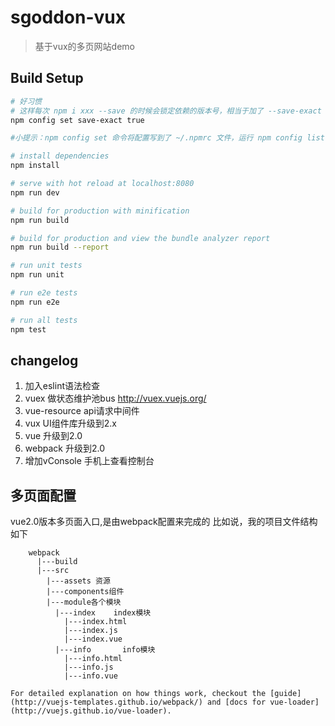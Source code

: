 # sgoddon-vux

> 基于vux的多页网站demo

## Build Setup

``` bash
# 好习惯
# 这样每次 npm i xxx --save 的时候会锁定依赖的版本号，相当于加了 --save-exact 参数。
npm config set save-exact true

#小提示：npm config set 命令将配置写到了 ~/.npmrc 文件，运行 npm config list 查看。

# install dependencies
npm install

# serve with hot reload at localhost:8080
npm run dev

# build for production with minification
npm run build

# build for production and view the bundle analyzer report
npm run build --report

# run unit tests
npm run unit

# run e2e tests
npm run e2e

# run all tests
npm test
```

## changelog
1. 加入eslint语法检查
2. vuex 做状态维护池bus http://vuex.vuejs.org/
3. vue-resource api请求中间件
4. vux UI组件库升级到2.x
5. vue 升级到2.0
6. webpack 升级到2.0
7. 增加vConsole 手机上查看控制台




## 多页面配置
vue2.0版本多页面入口,是由webpack配置来完成的
比如说，我的项目文件结构如下
```
    webpack
      |---build
      |---src
        |---assets 资源
        |---components组件
        |---module各个模块
          |---index    index模块
            |---index.html
            |---index.js
            |---index.vue
          |---info       info模块
            |---info.html
            |---info.js
            |---info.vue

For detailed explanation on how things work, checkout the [guide](http://vuejs-templates.github.io/webpack/) and [docs for vue-loader](http://vuejs.github.io/vue-loader).
